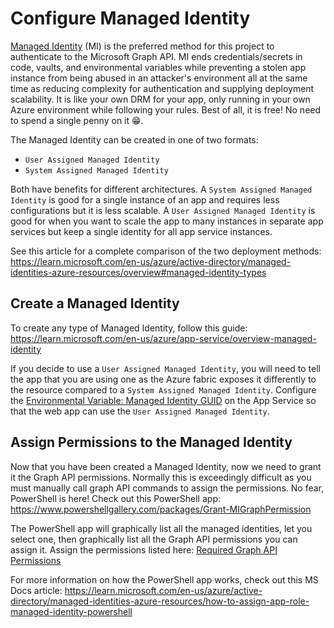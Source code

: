 # Configure Managed Identity

[Managed Identity](https://learn.microsoft.com/en-us/azure/active-directory/managed-identities-azure-resources/overview) (MI) is the preferred method for this project to authenticate to the Microsoft Graph API.
MI ends credentials/secrets in code, vaults, and environmental variables while preventing a stolen app instance from being abused in an attacker's environment all at the same time as reducing complexity for authentication and supplying deployment scalability.
It is like your own DRM for your app, only running in your own Azure environment while following your rules.
Best of all, it is free! No need to spend a single penny on it 😁.

The Managed Identity can be created in one of two formats:

- `User Assigned Managed Identity`
- `System Assigned Managed Identity`

Both have benefits for different architectures.
A `System Assigned Managed Identity` is good for a single instance of an app and requires less configurations but it is less scalable.
A `User Assigned Managed Identity` is good for when you want to scale the app to many instances in separate app services but keep a single identity for all app service instances.

See this article for a complete comparison of the two deployment methods:
<https://learn.microsoft.com/en-us/azure/active-directory/managed-identities-azure-resources/overview#managed-identity-types>

## Create a Managed Identity

To create any type of Managed Identity, follow this guide:
<https://learn.microsoft.com/en-us/azure/app-service/overview-managed-identity>

If you decide to use a `User Assigned Managed Identity`, you will need to tell the app that you are using one as the Azure fabric exposes it differently to the resource compared to a `System Assigned Managed Identity`.
Configure the [Environmental Variable: Managed Identity GUID](https://www.npmjs.com/package/@azure/identity#environment-variables) on the App Service so that the web app can use the `User Assigned Managed Identity`.

## Assign Permissions to the Managed Identity

Now that you have been created a Managed Identity, now we need to grant it the Graph API permissions.
Normally this is exceedingly difficult as you must manually call graph API commands to assign the permissions.
No fear, PowerShell is here! Check out this PowerShell app:
<https://www.powershellgallery.com/packages/Grant-MIGraphPermission>

The PowerShell app will graphically list all the managed identities, let you select one, then graphically list all the Graph API permissions you can assign it.
Assign the permissions listed here:
[Required Graph API Permissions](../../Deploy/Reference/Required-Graph-API-Permissions.md)

For more information on how the PowerShell app works, check out this MS Docs article:
<https://learn.microsoft.com/en-us/azure/active-directory/managed-identities-azure-resources/how-to-assign-app-role-managed-identity-powershell>
